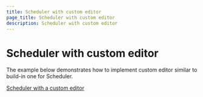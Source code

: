 ```yaml
---
title: Scheduler with custom editor
page_title: Scheduler with custom editor
description: Scheduler with custom editor
---
```


# Scheduler with custom editor

The example below demonstrates how to implement custom editor similar to build-in one for Scheduler.


[Scheduler with a custom editor](https://github.com/telerik/ui-for-aspnet-mvc-examples/tree/master/scheduler/scheduler-custom-editor)
